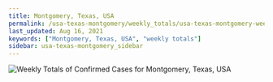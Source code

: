 ```yaml
---
title: Montgomery, Texas, USA
permalink: /usa-texas-montgomery/weekly_totals/usa-texas-montgomery-weekly_totals.html
last_updated: Aug 16, 2021
keywords: ["Montgomery, Texas, USA", "weekly totals"]
sidebar: usa-texas-montgomery_sidebar
---
```


![Weekly Totals of Confirmed Cases for Montgomery, Texas, USA](/covid_tracker/images/graphs/usa-texas-montgomery-weekly_totals_graph.png)
